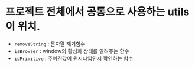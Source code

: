 # 프로젝트 전체에서 공통으로 사용하는 utils이 위치.

- `removeString` : 문자열 제거함수
- `isBrowser` : window의 활성화 상태를 알려주는 함수
- `isPrimitive` : 주어진값이 원시타입인지 확인하는 함수
